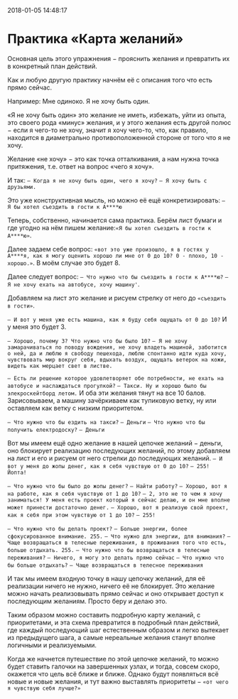 2018-01-05 14:48:17 

# Практика «Карта желаний»


Основная цель этого упражнения − прояснить желания и превратить их в конкретный план действий.

Как и любую другую практику начнём её с описания того что есть прямо сейчас.

Например:
Мне одиноко. Я не хочу быть один.

«Я не хочу быть один» это желание не иметь, избежать, уйти из опыта, это своего рода «минус» желания, и у этого желания есть другой полюс − если я чего-то не хочу, значит я хочу чего-то, что, как правило, находится в диаметрально противоположенной стороне от того что я не хочу.

Желание «не хочу» − это как точка отталкивания, а нам нужна точка притяжения, т.е. ответ на вопрос «чего я хочу».

И так:
`― Когда я не хочу быть один, чего я хочу?`
`― Я хочу быть с друзьями.`

Это уже конструктивная мысль, но можно её ещё конкретизировать:
`― Я бы хотел съездить в гости к А****ю`

Теперь, собственно, начинается сама практика. Берём лист бумаги и где угодно на нём пишем желание:`«Я бы хотел съездить в гости к А****ю»`.

Далее задаем себе вопрос: `«вот это уже произошло, я в гостях у А****я, как я могу оценить хорошо ли мне от 0 до 10? 0 - плохо, 10 - хорошо.»`. В моём случае это будет 8. 

Далее следует вопрос:
`― Что нужно что бы съездить в гости к А****ю?`
`― Я не хочу ехать на автобусе, хочу машину'`.

Добавляем на лист это желание и рисуем стрелку от него до `«съездить в гости»`.

`― И вот у меня уже есть машина, как я буду себя ощущать от 0 до 10?`
И у меня это будет 3.

`― Хорошо, почему 3? Что нужно что бы было 10?`
`― Я не хочу замарачиваться по поводу вождения, не хочу владеть машиной, заботится о ней, да и люблю я свободу пешехода, люблю спонтанно идти куда хочу, чувствовать мир вокруг себя, вдыхать воздух, ощущать ветерок на кожи, видеть как мерцает свет в листве.`

`― Есть ли решение которое удовлетворяет обе потребности, не ехать на автобусе и наслаждаться прогулкой?`
`― Такси. Ну и хорошо было бы элекроскейтборд летом.`
И оба эти желания тянут на все 10 балов. Зарисовываем, а машину зачёркиваем как тупиковую ветку, ну или оставляем как ветку с низким приоритетом.

`― Что нужно что бы ездить на такси?`
`― Деньги`
`― Что нужно что бы получить електродоску?`
`― Деньги`

Вот мы имеем ещё одно желание в нашей цепочке желаний − деньги, оно блокирует реализацию последующих желаний, по этому добавляем на лист и его и рисуем от него стрелки до последующих желаний.
`― И вот у меня до жопы денег, как я себя чувствую от 0 до 10?`
`― 255! Йопта!`

`― Что нужно что бы было до жопы денег?`
`― Найти работу?`
`― Хорошо, вот я на работе, как я себя чувствую от 1 до 10?`
`― 2, это не то чем я хочу заниматься! У меня есть проект который я сейчас делаю, и он мне вполне может принести достаточно денег.`
`― Хорошо, вот я реализую свой проект, как я себя при этом чувствую от 1 до 10?`
`― 255!`

`― Что нужно что бы делать проект?`
`― Больше энергии, более сфокусированное внимание. 255.`
`― Что нужно для энергии, для внимания?`
`― Чаще возвращаться в телесные переживания, в проживания того что есть, больше отдыхать. 255.`
`― Что нужно что бы возвращаться в телесные переживания?`
`― Ничего, я могу это делать прямо сейчас`
`― Что нужно что бы больше отдыхать?`
`― Чаще возвращаться в телесное переживания`

И так мы имеем входную точку в нашу цепочку желаний, для её реализации ничего не нужно, ничего её не блокирует. Это желание можно начать реализовывать прямо сейчас и оно открывает доступ к последующим желаниям. Просто беру и делаю это.

Таким образом можно составить подробную карту желаний, с приоритетами, и эта схема превратится в подробный план действий, где каждый последующий шаг естественным образом и легко вытекает из предыдущего шага, а самые нереальные желания станут вполне логичными и реализуемыми.

Когда же начнется путешествие по этой цепочке желаний, то можно будет ставить галочки на завершенных узлах, и тогда, совсем скоро, окажется что цель всё ближе и ближе. Однако будут появляться всё новые и новые желания, и тут важно выставлять приоритеты − `«от чего я чувствую себя лучше?»`

